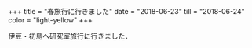 +++
title = "春旅行に行きました"
date = "2018-06-23"
till = "2018-06-24"
color = "light-yellow"
+++

伊豆・初島へ研究室旅行に行きました．
